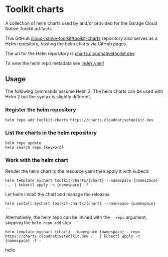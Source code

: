 # Toolkit charts

A collection of helm charts used by and/or provided for the Garage Cloud Native Toolkit artifacts

This GitHub [cloud-native-toolkit/toolkit-charts](https://github.com/cloud-native-toolkit/toolkit-charts) repository also serves as a Helm repository, hosting the helm charts via GitHub pages.

The url for the Helm repository is [charts.cloudnativetoolkit.dev](https://charts.cloudnativetoolkit.dev)

To view the helm repo metadata see [index.yaml](https://charts.cloudnativetoolkit.dev/index.yaml)

## Usage

The following commands assume Helm 3. The helm charts can be used with Helm 2 but the syntax is slightly different.

### Register the helm repository

```
helm repo add toolkit-charts https://charts.cloudnativetoolkit.dev
```

### List the charts in the helm repository

```
helm repo update
helm search repo [keyword]
```

### Work with the helm chart

Render the helm chart to the resource yaml then apply it with kubectl:

```
helm template mychart toolkit-charts/{chart} --namespace {namespace} ... | kubectl apply -n {namespace} -f -
```

Let helm install the chart and manage the releases

```
helm install mychart toolkit-charts/{chart} --namespace {namespace} ...
```

Alternatively, the helm repo can be inlined with the `--repo` argument, skipping the `helm repo add` step

```
helm template mychart {chart} --namespace {namespace} --repo https://charts.cloudnativetoolkit.dev ... | kubectl apply -n {namespace} -f -
```
hello
